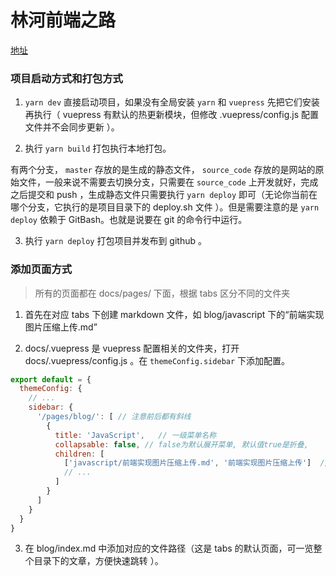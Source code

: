 <!--
 * @Description: README
 * @Author: 林河
 * @Date: 2020-05-23 16:21:12
 * @LastEditTime: 2020-05-23 18:24:26
 * @LastEditors: 林河
--> 
# 林河前端之路

[地址](https://aaaxiu.github.io)

### 项目启动方式和打包方式

1. `yarn dev` 直接启动项目，如果没有全局安装 `yarn` 和 `vuepress` 先把它们安装再执行（ vuepress 有默认的热更新模块，但修改 .vuepress/config.js 配置文件并不会同步更新 ）。

2. 执行 `yarn build` 打包执行本地打包。

有两个分支， `master` 存放的是生成的静态文件， `source_code` 存放的是网站的原始文件，一般来说不需要去切换分支，只需要在 `source_code` 上开发就好，完成之后提交和 push ，生成静态文件只需要执行 `yarn deploy` 即可（无论你当前在哪个分支，它执行的是项目目录下的 deploy.sh 文件 ）。但是需要注意的是 `yarn deploy` 依赖于 GitBash。也就是说要在 git 的命令行中运行。 

3. 执行 `yarn deploy` 打包项目并发布到 github 。

### 添加页面方式

> 所有的页面都在 docs/pages/ 下面，根据 tabs 区分不同的文件夹

1. 首先在对应 tabs 下创建 markdown 文件，如 blog/javascript 下的“前端实现图片压缩上传.md”

2. docs/.vuepress 是 vuepress 配置相关的文件夹，打开 docs/.vuepress/config.js 。在 `themeConfig.sidebar` 下添加配置。

``` js
export default = {
  themeConfig: {
    // ...
    sidebar: {
      '/pages/blog/': [ // 注意前后都有斜线    
        {
          title: 'JavaScript',   // 一级菜单名称
          collapsable: false, // false为默认展开菜单, 默认值true是折叠,
          children: [
            ['javascript/前端实现图片压缩上传.md', '前端实现图片压缩上传']  // [跳转地址，侧边栏名称]
            // ...
          ]
        }
      ]
    }
  }
}
```

3. 在 blog/index.md 中添加对应的文件路径（这是 tabs 的默认页面，可一览整个目录下的文章，方便快速跳转 ）。
